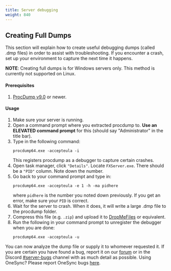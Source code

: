 ```yaml
---
title: Server debugging
weight: 840
---
```


Creating Full Dumps
-------

This section will explain how to create useful debugging dumps (called .dmp files) in order to assist with troubleshooting. If you encounter a crash, set up your environment to capture the next time it happens.

**NOTE**: Creating full dumps is for Windows servers only. This method is currently not supported on Linux.

#### Prerequisites
1. [ProcDump v9.0][procdump] or newer.

#### Usage
1. Make sure your server is running.
2. Open a command prompt where you extracted procdump to. **Use an ELEVATED command prompt** for this (should say "Administrator" in the title bar).
3. Type in the following command:
    ```dos
    procdump64.exe -accepteula -i
    ```
    This registers procdump as a debugger to capture certain crashes.
4. Open task manager, click `"Details"`. Locate `FXServer.exe`. There should be a `"PID"` column. Note down the number.
5. Go back to your command prompt and type in:
    ```dos
    procdump64.exe -accepteula -e 1 -h -ma pidhere
    ```
    where `pidhere` is the number you noted down previously. If you get an error, make sure your `PID` is correct.
6. Wait for the server to crash. When it does, it will write a large .dmp file to the procdump folder.
7. Compress this file (e.g. `.zip`) and upload it to [DropMeFiles][dropmefiles] or equivalent.
8. Run the following in your command prompt to unregister the debugger when you are done:
    ```dos
    procdump64.exe -accepteula -u
    ```

You can now analyze the dump file or supply it to whomever requested it. If you are certain you have found a bug, report it on our [forum](https://forum.fivem.net/c/general-discussion/bug-reports) or in the Discord [#server-bugs][discord] channel with as much detail as possible. Using OneSync? Please report OneSync bugs [here](https://forum.fivem.net/c/general-discussion/1s-reports).

[procdump]: https://docs.microsoft.com/en-us/sysinternals/downloads/procdump
[discord]: https://discord.gg/GtvkUsc
[dropmefiles]: https://dropmefiles.com.ua/